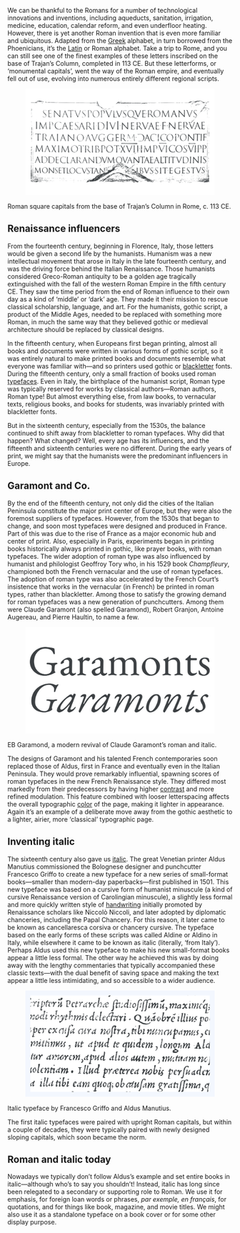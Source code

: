 We can be thankful to the Romans for a number of technological innovations and inventions, including aqueducts, sanitation, irrigation, medicine, education, calendar reform, and even underfloor heating. However, there is yet another Roman invention that is even more familiar and ubiquitous. Adapted from the [Greek](/glossary/greek_script) alphabet, in turn borrowed from the Phoenicians, it’s the [Latin](/glossary/latin) or Roman alphabet. Take a trip to Rome, and you can still see one of the finest examples of these letters inscribed on the base of Trajan’s Column, completed in 113 CE. But these letterforms, or ‘monumental capitals’, went the way of the Roman empire, and eventually fell out of use, evolving into numerous entirely different regional scripts.

<figure>

![INSERT_ALT](images/GFKhistoftype2_romansquarecapitals.svg)

</figure>

<figcaption>Roman square capitals from the base of Trajan’s Column in Rome, c. 113 CE.</figcaption>

## Renaissance influencers

From the fourteenth century, beginning in Florence, Italy, those letters would be given a second life by the humanists. Humanism was a new intellectual movement that arose in Italy in the late fourteenth century, and was the driving force behind the Italian Renaissance. Those humanists considered Greco-Roman antiquity to be a golden age tragically extinguished with the fall of the western Roman Empire in the fifth century CE. They saw the time period from the end of Roman influence to their own day as a kind of ‘middle’ or ‘dark’ age. They made it their mission to rescue classical scholarship, language, and art. For the humanists, gothic script, a product of the Middle Ages, needed to be replaced with something more Roman, in much the same way that they believed gothic or medieval architecture should be replaced by classical designs.

In the fifteenth century, when Europeans first began printing, almost all books and documents were written in various forms of gothic script, so it was entirely natural to make printed books and documents resemble what everyone was familiar with—and so printers used gothic or [blackletter](/glossary/blackletter) fonts. During the fifteenth century, only a small fraction of books used roman [typefaces](/glossary/typeface). Even in Italy, the birthplace of the humanist script, Roman type was typically reserved for works by classical authors—Roman authors, Roman type! But almost everything else, from law books, to vernacular texts, religious books, and books for students, was invariably printed with blackletter fonts. 

But in the sixteenth century, especially from the 1530s, the balance continued to shift away from blackletter to roman typefaces. Why did that happen? What changed? Well, every age has its influencers, and the fifteenth and sixteenth centuries were no different. During the early years of print, we might say that the humanists were the predominant influencers in Europe.

## Garamont and Co.

By the end of the fifteenth century, not only did the cities of the Italian Peninsula constitute the major print center of Europe, but they were also the foremost suppliers of typefaces. However, from the 1530s that began to change, and soon most typefaces were designed and produced in France. Part of this was due to the rise of France as a major economic hub and center of print. Also, especially in Paris, experiments began in printing books historically always printed in gothic, like prayer books, with roman typefaces. The wider adoption of roman type was also influenced by humanist and philologist Geoffroy Tory who, in his 1529 book _Champfleury_, championed both the French vernacular and the use of roman typefaces. The adoption of roman type was also accelerated by the French Court’s insistence that works in the vernacular (in French) be printed in roman types, rather than blackletter. Among those to satisfy the growing demand for roman typefaces was a new generation of punchcutters. Among them were Claude Garamont (also spelled Garamond), Robert Granjon, Antoine Augereau, and Pierre Haultin, to name a few.

<figure>

![INSERT_ALT](images/GFKhistoftype2_garamond.svg)

</figure>

<figcaption>EB Garamond, a modern revival of Claude Garamont’s roman and italic.</figcaption>

The designs of Garamont and his talented French contemporaries soon replaced those of Aldus, first in France and eventually even in the Italian Peninsula. They would prove remarkably influential, spawning scores of roman typefaces in the new French Renaissance style. They differed most markedly from their predecessors by having higher [contrast](/glossary/contrast) and more refined modulation. This feature combined with looser letterspacing affects the overall typographic [color](/glossary/color) of the page, making it lighter in appearance. Again it’s an example of a deliberate move away from the gothic aesthetic to a lighter, airier, more ‘classical’ typographic page.

## Inventing italic

The sixteenth century also gave us [italic](/glossary/italic). The great Venetian printer Aldus Manutius commissioned the Bolognese designer and punchcutter Francesco Griffo to create a new typeface for a new series of small-format books—smaller than modern-day paperbacks—first published in 1501. This new typeface was based on a cursive form of humanist minuscule (a kind of cursive Renaissance version of Carolingian minuscule), a slightly less formal and more quickly written style of [handwriting](/glossary/handwriting) initially promoted by Renaissance scholars like Niccolò Niccoli, and later adopted by diplomatic chanceries, including the Papal Chancery. For this reason, it later came to be known as cancellaresca corsiva or chancery cursive. The typeface based on the early forms of these scripts was called Aldine or Aldino in Italy, while elsewhere it came to be known as italic (literally, ‘from Italy’). Perhaps Aldus used this new typeface to make his new small-format books appear a little less formal. The other way he achieved this was by doing away with the lengthy commentaries that typically accompanied these classic texts—with the dual benefit of saving space and making the text appear a little less intimidating, and so accessible to a wider audience.

<figure>

![INSERT_ALT](images/GFKhistoftype2_aldusandgriffoitalic.svg)

</figure>

<figcaption>Italic typeface by Francesco Griffo and Aldus Manutius.</figcaption>

The first italic typefaces were paired with upright Roman capitals, but within a couple of decades, they were typically paired with newly designed sloping capitals, which soon became the norm.

## Roman and italic today

Nowadays we typically don’t follow Aldus’s example and set entire books in italic—although who’s to say you shouldn’t! Instead, italic has long since been relegated to a secondary or supporting role to Roman. We use it for emphasis, for foreign loan words or phrases, _par exemple, en français_, for quotations, and for things like book, magazine, and movie titles. We might also use it as a standalone typeface on a book cover or for some other display purpose.
